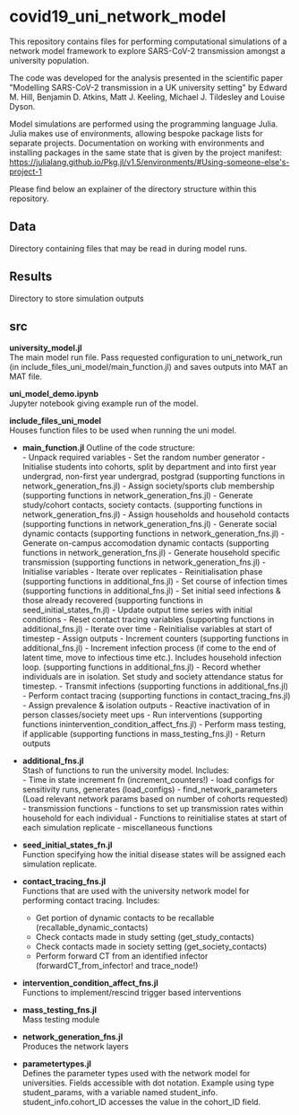 # covid19_uni_network_model

This repository contains files for performing computational simulations of a network model framework to explore SARS-CoV-2 transmission amongst a university population.

The code was developed for the analysis presented in the scientific paper "Modelling SARS-CoV-2 transmission in a UK university setting" by Edward M. Hill, Benjamin D. Atkins, Matt J. Keeling, Michael J. Tildesley and Louise Dyson.

Model simulations are performed using the programming language Julia.
Julia makes use of environments, allowing bespoke package lists for separate projects. Documentation on working with environments and installing packages in the same state that is given by the project manifest: https://julialang.github.io/Pkg.jl/v1.5/environments/#Using-someone-else's-project-1

Please find below an explainer of the directory structure within this repository.

## Data
Directory containing files that may be read in during model runs.

## Results
Directory to store simulation outputs

## src

**university_model.jl**  
The main model run file. Pass requested configuration to uni_network_run (in include_files_uni_model/main_function.jl) and saves outputs into MAT an MAT file.

**uni_model_demo.ipynb**  
Jupyter notebook giving example run of the model.

**include_files_uni_model**  
Houses function files to be used when running the uni model.

- **main_function.jl**
    Outline of the code structure:  
        - Unpack required variables
        - Set the random number generator
        - Initialise students into cohorts, split by department and into first year undergrad, non-first year undergrad, postgrad (supporting functions in network_generation_fns.jl)
        - Assign society/sports club membership  (supporting functions in network_generation_fns.jl)
        - Generate study/cohort contacts, society contacts. (supporting functions in network_generation_fns.jl)
        - Assign households and household contacts (supporting functions in network_generation_fns.jl)
        - Generate social dynamic contacts (supporting functions in network_generation_fns.jl)
        - Generate on-campus accomodation dynamic contacts (supporting functions in network_generation_fns.jl)
        - Generate household specific transmission (supporting functions in network_generation_fns.jl)
        - Initialise variables
        - Iterate over replicates
            - Reinitialisation phase (supporting functions in additional_fns.jl)
            - Set course of infection times (supporting functions in additional_fns.jl)
            - Set initial seed infections & those already recovered (supporting functions in seed_initial_states_fn.jl)
            - Update output time series with initial conditions
            - Reset contact tracing variables (supporting functions in additional_fns.jl)
            - Iterate over time
                - Reinitialise variables at start of timestep
                - Assign outputs
                - Increment counters (supporting functions in additional_fns.jl)
                - Increment infection process (if come to the end of latent time, move to infectious time etc.). Includes household infection loop. (supporting functions in additional_fns.jl)
                - Record whether individuals are in isolation. Set study and society attendance status for timestep.
                - Transmit infections (supporting functions in additional_fns.jl)
                - Perform contact tracing (supporting functions in contact_tracing_fns.jl)
                - Assign prevalence & isolation outputs
                - Reactive inactivation of in person classes/society meet ups
                - Run interventions (supporting functions inintervention_condition_affect_fns.jl)
                - Perform mass testing, if applicable (supporting functions in mass_testing_fns.jl)
        - Return outputs

- **additional_fns.jl**   
    Stash of functions to run the university model. Includes:  
        - Time in state increment fn (increment_counters!)
        - load configs for sensitivity runs, generates (load_configs)
        - find_network_parameters (Load relevant network params based on number of cohorts requested)
        - transmission functions
        - functions to set up transmission rates within household for each individual
        - Functions to reinitialise states at start of each simulation replicate
        - miscellaneous functions

- **seed_initial_states_fn.jl**   
    Function specifying how the initial disease states will be assigned each simulation replicate.

- **contact_tracing_fns.jl**  
    Functions that are used with the university network model for performing contact tracing. Includes:
    * Get portion of dynamic contacts to be recallable (recallable_dynamic_contacts)
    * Check contacts made in study setting (get_study_contacts)
    * Check contacts made in society setting (get_society_contacts)
    * Perform forward CT from an identified infector (forwardCT_from_infector! and trace_node!)

- **intervention_condition_affect_fns.jl**  
    Functions to implement/rescind trigger based interventions

- **mass_testing_fns.jl**  
    Mass testing module

- **network_generation_fns.jl**  
    Produces the network layers

- **parametertypes.jl**  
    Defines the parameter types used with the network model for universities. Fields accessible with dot notation. Example using type student_params, with a variable named student_info. student_info.cohort_ID accesses the value in the cohort_ID field.
